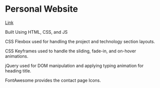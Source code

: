 # Personal Website
[Link](https://www.youngalberto.com/)

Built Using HTML, CSS, and JS

CSS Flexbox used for handling the project and technology section layouts.

CSS Keyframes used to handle the sliding, fade-in, and on-hover animations.

jQuery used for DOM manipulation and applying typing animation for heading title.

FontAwesome provides the contact page Icons.
